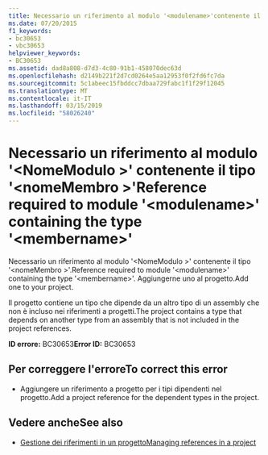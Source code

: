 ```yaml
---
title: Necessario un riferimento al modulo '<modulename>'contenente il tipo'<membername>'
ms.date: 07/20/2015
f1_keywords:
- bc30653
- vbc30653
helpviewer_keywords:
- BC30653
ms.assetid: dad8a808-d7d3-4c80-91b1-458070dec63d
ms.openlocfilehash: d2149b221f2d7cd0264e5aa12953f0f2fd6fc7da
ms.sourcegitcommit: 5c1abeec15fbddcc7dbaa729fabc1f1f29f12045
ms.translationtype: MT
ms.contentlocale: it-IT
ms.lasthandoff: 03/15/2019
ms.locfileid: "58026240"
---
```

# <a name="reference-required-to-module-modulename-containing-the-type-membername"></a><span data-ttu-id="923bf-102">Necessario un riferimento al modulo '\<NomeModulo >' contenente il tipo '\<nomeMembro >'</span><span class="sxs-lookup"><span data-stu-id="923bf-102">Reference required to module '\<modulename>' containing the type '\<membername>'</span></span>
<span data-ttu-id="923bf-103">Necessario un riferimento al modulo '\<NomeModulo >' contenente il tipo '\<nomeMembro >'.</span><span class="sxs-lookup"><span data-stu-id="923bf-103">Reference required to module '\<modulename>' containing the type '\<membername>'.</span></span> <span data-ttu-id="923bf-104">Aggiungerne uno al progetto.</span><span class="sxs-lookup"><span data-stu-id="923bf-104">Add one to your project.</span></span>  
  
 <span data-ttu-id="923bf-105">Il progetto contiene un tipo che dipende da un altro tipo di un assembly che non è incluso nei riferimenti a progetti.</span><span class="sxs-lookup"><span data-stu-id="923bf-105">The project contains a type that depends on another type from an assembly that is not included in the project references.</span></span>  
  
 <span data-ttu-id="923bf-106">**ID errore:** BC30653</span><span class="sxs-lookup"><span data-stu-id="923bf-106">**Error ID:** BC30653</span></span>  
  
## <a name="to-correct-this-error"></a><span data-ttu-id="923bf-107">Per correggere l'errore</span><span class="sxs-lookup"><span data-stu-id="923bf-107">To correct this error</span></span>  
  
-   <span data-ttu-id="923bf-108">Aggiungere un riferimento a progetto per i tipi dipendenti nel progetto.</span><span class="sxs-lookup"><span data-stu-id="923bf-108">Add a project reference for the dependent types in the project.</span></span>  
  
## <a name="see-also"></a><span data-ttu-id="923bf-109">Vedere anche</span><span class="sxs-lookup"><span data-stu-id="923bf-109">See also</span></span>

- [<span data-ttu-id="923bf-110">Gestione dei riferimenti in un progetto</span><span class="sxs-lookup"><span data-stu-id="923bf-110">Managing references in a project</span></span>](/visualstudio/ide/managing-references-in-a-project)
